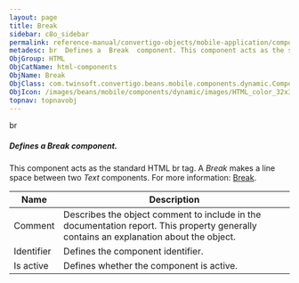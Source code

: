 ```yaml
---
layout: page
title: Break
sidebar: c8o_sidebar
permalink: reference-manual/convertigo-objects/mobile-application/components/html-components/break/
metadesc: br  Defines a  Break  component. This component acts as the standard HTML br tag. A  Break  makes a line space between two  Text  components.  For mor
ObjGroup: HTML
ObjCatName: html-components
ObjName: Break
ObjClass: com.twinsoft.convertigo.beans.mobile.components.dynamic.ComponentManager$1
ObjIcon: /images/beans/mobile/components/dynamic/images/HTML_color_32x32.png
topnav: topnavobj
---
```

br
##### Defines a <i>Break</i> component.
This component acts as the standard HTML br tag.
A <i>Break</i> makes a line space between two <i>Text</i> components.
 For more information: <a href='https://www.w3schools.com/tags/tag_br.asp' target='_blank'>Break</a>.

Name | Description 
--- | ---
Comment | Describes the object comment to include in the documentation report.  This property generally contains an explanation about the object. 
Identifier | Defines the component identifier.  
Is active | Defines whether the component is active. 

